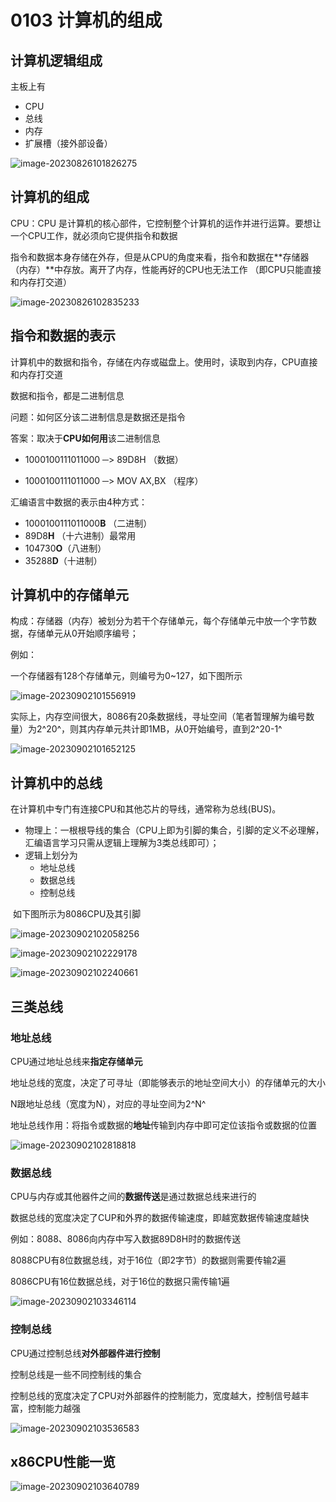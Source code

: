 # 0103 计算机的组成

## 计算机逻辑组成

主板上有

- CPU
- 总线
- 内存
- 扩展槽（接外部设备）

![image-20230826101826275](https://img.yatjay.top/md/image-20230826101826275.png)

## 计算机的组成

CPU：CPU 是计算机的核心部件，它控制整个计算机的运作并进行运算。要想让一个CPU工作，就必须向它提供指令和数据  

指令和数据本身存储在外存，但是从CPU的角度来看，指令和数据在**存储器（内存）**中存放。离开了内存，性能再好的CPU也无法工作 （即CPU只能直接和内存打交道）

![image-20230826102835233](https://img.yatjay.top/md/image-20230826102835233.png)

## 指令和数据的表示

计算机中的数据和指令，存储在内存或磁盘上。使用时，读取到内存，CPU直接和内存打交道

数据和指令，都是二进制信息

问题：如何区分该二进制信息是数据还是指令

答案：取决于**CPU如何用**该二进制信息

- 1000100111011000 ─> 89D8H （数据）

- 1000100111011000 ─> MOV AX,BX （程序）  

汇编语言中数据的表示由4种方式：

- 1000100111011000**B** （二进制）
- 89D8**H** （十六进制）最常用
- 104730**O**（八进制）
- 35288**D**（十进制）  

## 计算机中的存储单元

构成：存储器（内存）被划分为若干个存储单元，每个存储单元中放一个字节数据，存储单元从0开始顺序编号；  

例如：

一个存储器有128个存储单元，则编号为0~127，如下图所示

![image-20230902101556919](https://img.yatjay.top/md/image-20230902101556919.png)

实际上，内存空间很大，8086有20条数据线，寻址空间（笔者暂理解为编号数量）为2^20^，则其内存单元共计即1MB，从0开始编号，直到2^20-1^

![image-20230902101652125](https://img.yatjay.top/md/image-20230902101652125.png)

## 计算机中的总线

在计算机中专门有连接CPU和其他芯片的导线，通常称为总线(BUS)。

- 物理上：一根根导线的集合（CPU上即为引脚的集合，引脚的定义不必理解，汇编语言学习只需从逻辑上理解为3类总线即可）；
- 逻辑上划分为
  - 地址总线
  - 数据总线
  - 控制总线  

​	如下图所示为8086CPU及其引脚

![image-20230902102058256](https://img.yatjay.top/md/image-20230902102058256.png)

![image-20230902102229178](https://img.yatjay.top/md/image-20230902102229178.png)

![image-20230902102240661](https://img.yatjay.top/md/image-20230902102240661.png)

## 三类总线

### 地址总线

CPU通过地址总线来**指定存储单元**

地址总线的宽度，决定了可寻址（即能够表示的地址空间大小）的存储单元的大小

N跟地址总线（宽度为N），对应的寻址空间为2^N^

地址总线作用：将指令或数据的**地址**传输到内存中即可定位该指令或数据的位置

![image-20230902102818818](https://img.yatjay.top/md/image-20230902102818818.png)

### 数据总线

CPU与内存或其他器件之间的**数据传送**是通过数据总线来进行的

数据总线的宽度决定了CUP和外界的数据传输速度，即越宽数据传输速度越快

例如：8088、8086向内存中写入数据89D8H时的数据传送

8088CPU有8位数据总线，对于16位（即2字节）的数据则需要传输2遍

8086CPU有16位数据总线，对于16位的数据只需传输1遍

![image-20230902103346114](https://img.yatjay.top/md/image-20230902103346114.png)

### 控制总线

CPU通过控制总线**对外部器件进行控制**

控制总线是一些不同控制线的集合

控制总线的宽度决定了CPU对外部器件的控制能力，宽度越大，控制信号越丰富，控制能力越强

![image-20230902103536583](https://img.yatjay.top/md/image-20230902103536583.png)

## x86CPU性能一览

![image-20230902103640789](https://img.yatjay.top/md/image-20230902103640789.png)

 